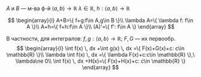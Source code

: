 $A$ и $B$ — м-ва ф-й $\langle a,b \rangle\to \mathbb{R}$
$\lambda \in \mathbb{R},\ h:\langle a,b \rangle\to \mathbb{R}$

$$
\begin{array}{l}
A+B=\{ f+g:f\in A,g\in B \}\\
\lambda A=\{ \lambda f: f\in A \}\\
A+h=\{ f+h:f\in A \}\\
(A)'=\{ f': f\in A \}
\end{array}
$$

В частности, для интегралов:
$f,g:\langle a,b \rangle\to \mathbb{R};\ F,G$ — их первообр.
$$
\begin{array}{l}
\int f(x) \, dx +\int g(x) \, dx =\{ F(x)+G(x)+c: c\in \mathbb{R} \}\\
\lambda \int f(x) \, dx =\{ \lambda F(x)+c:c\in \mathbb{R} \},\ \lambda\ne 0\\
\int f(x) \, dx +H(x)=\{ F(x)+H(x)+c: c\in \mathbb{R} \}
\end{array} 
$$
